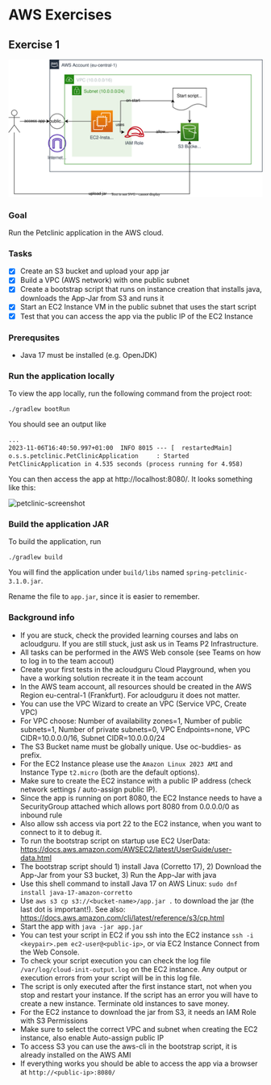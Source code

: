 # AWS Exercises

## Exercise 1

![Goal1](./goal1.svg)

### Goal

Run the Petclinic application in the AWS cloud.

### Tasks

- [x] Create an S3 bucket and upload your app jar
- [x] Build a VPC (AWS network) with one public subnet
- [x] Create a bootstrap script that runs on instance creation that installs java, downloads the App-Jar from S3 and runs it
- [x] Start an EC2 Instance VM in the public subnet that uses the start script
- [x] Test that you can access the app via the public IP of the EC2 Instance

### Prerequsites

- Java 17 must be installed (e.g. OpenJDK)

### Run the application locally

To view the app locally, run the following command from the project root:

```
./gradlew bootRun
```

You should see an output like
```
...
2023-11-06T16:40:50.997+01:00  INFO 8015 --- [  restartedMain] o.s.s.petclinic.PetClinicApplication     : Started PetClinicApplication in 4.535 seconds (process running for 4.958)
```

You can then access the app at http://localhost:8080/. It looks something like this:

<img width="1042" alt="petclinic-screenshot" src="https://cloud.githubusercontent.com/assets/838318/19727082/2aee6d6c-9b8e-11e6-81fe-e889a5ddfded.png">

### Build the application JAR

To build the application, run

```
./gradlew build
```

You will find the application under `build/libs` named `spring-petclinic-3.1.0.jar`.

Rename the file to `app.jar`, since it is easier to remember.

### Background info

* If you are stuck, check the provided learning courses and labs on acloudguru. If you are still stuck, just ask us in Teams P2 Infrastructure.
* All tasks can be performed in the AWS Web console (see Teams on how to log in to the team accout)
* Create your first tests in the acloudguru Cloud Playground, when you have a working solution recreate it in the team account
* In the AWS team account, all resources should be created in the AWS Region eu-central-1 (Frankfurt). For acloudguru it does not matter.
* You can use the VPC Wizard to create an VPC (Service VPC, Create VPC)
* For VPC choose: Number of availability zones=1, Number of public subnets=1, Number of private subnets=0, VPC Endpoints=none, VPC CIDR=10.0.0.0/16, Subnet CIDR=10.0.0.0/24
* The S3 Bucket name must be globally unique. Use oc-buddies- as prefix.
* For the EC2 Instance please use the `Amazon Linux 2023 AMI` and Instance Type `t2.micro` (both are the default options).
* Make sure to create the EC2 instance with a public IP address (check network settings / auto-assign public IP).
* Since the app is running on port 8080, the EC2 Instance needs to have a SecurityGroup attached which allows port 8080 from 0.0.0.0/0 as inbound rule
* Also allow ssh access via port 22 to the EC2 instance, when you want to connect to it to debug it.
* To run the bootstrap script on startup use EC2 UserData: https://docs.aws.amazon.com/AWSEC2/latest/UserGuide/user-data.html
* The bootstrap script should 1) install Java (Corretto 17), 2) Download the App-Jar from your S3 bucket, 3) Run the App-Jar with java
* Use this shell command to install Java 17 on AWS Linux: `sudo dnf install java-17-amazon-corretto`
* Use `aws s3 cp s3://<bucket-name>/app.jar .` to download the jar (the last dot is important!). See also: https://docs.aws.amazon.com/cli/latest/reference/s3/cp.html
* Start the app with `java -jar app.jar`
* You can test your script in EC2 if you ssh into the EC2 instance `ssh -i <keypair>.pem ec2-user@<public-ip>`, or via EC2 Instance Connect from the Web Console.
* To check your script execution you can check the log file `/var/log/cloud-init-output.log` on the EC2 instance. Any output or execution errors from your script will be in this log file.
* The script is only executed after the first instance start, not when you stop and restart your instance. If the script has an error you will have to create a new instance. Terminate old instances to save money.
* For the EC2 instance to download the jar from S3, it needs an IAM Role with S3 Permissions
* Make sure to select the correct VPC and subnet when creating the EC2 instance, also enable Auto-assign public IP
* To access S3 you can use the aws-cli in the bootstrap script, it is already installed on the AWS AMI
* If everything works you should be able to access the app via a browser at `http://<public-ip>:8080/`
